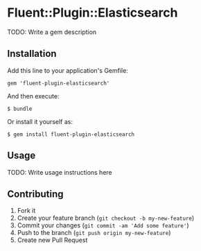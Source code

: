 # Fluent::Plugin::Elasticsearch

TODO: Write a gem description

## Installation

Add this line to your application's Gemfile:

    gem 'fluent-plugin-elasticsearch'

And then execute:

    $ bundle

Or install it yourself as:

    $ gem install fluent-plugin-elasticsearch

## Usage

TODO: Write usage instructions here

## Contributing

1. Fork it
2. Create your feature branch (`git checkout -b my-new-feature`)
3. Commit your changes (`git commit -am 'Add some feature'`)
4. Push to the branch (`git push origin my-new-feature`)
5. Create new Pull Request
